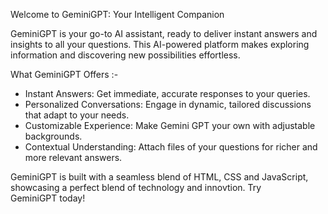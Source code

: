 Welcome to GeminiGPT: Your Intelligent Companion

GeminiGPT is your go-to AI assistant, ready to deliver instant answers and insights to all your questions. 
This AI-powered platform makes exploring information and discovering new possibilities effortless.

What GeminiGPT Offers :-
 * Instant Answers: Get immediate, accurate responses to your queries.
 * Personalized Conversations: Engage in dynamic, tailored discussions that adapt to your needs.
 * Customizable Experience: Make Gemini GPT your own with adjustable backgrounds.
 * Contextual Understanding: Attach files of your questions for richer and more relevant answers.
   
GeminiGPT is built with a seamless blend of HTML, CSS and JavaScript, showcasing a perfect blend of technology and innovtion.
Try GeminiGPT today!
